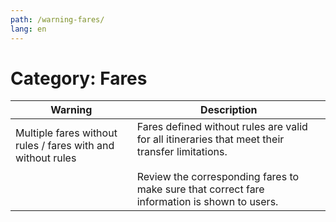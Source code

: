 ```yaml
---
path: /warning-fares/
lang: en
---
```


# Category: Fares


| Warning                                                     | Description                                                                                                                                                                                  |
|-------------------------------------------------------------|----------------------------------------------------------------------------------------------------------------------------------------------------------------------------------------------|
| Multiple fares without rules / fares with and without rules <br> <br> <br> <br> | Fares defined without rules are valid for all itineraries that meet their transfer limitations. <br><br> Review the corresponding fares to make sure that correct fare information is shown to users. |
